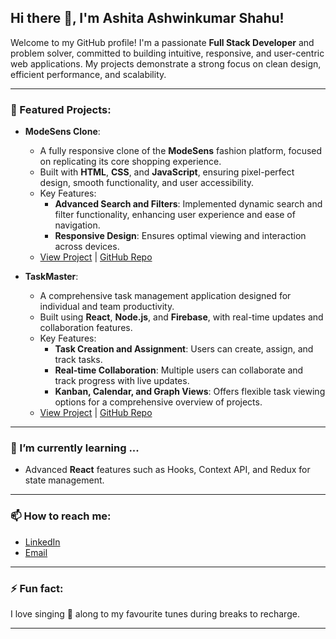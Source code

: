 ## Hi there 👋, I'm Ashita Ashwinkumar Shahu!

Welcome to my GitHub profile! I'm a passionate **Full Stack Developer** and problem solver, committed to building intuitive, responsive, and user-centric web applications. My projects demonstrate a strong focus on clean design, efficient performance, and scalability.

---

### 🌟 Featured Projects:

- **ModeSens Clone**: 
  - A fully responsive clone of the **ModeSens** fashion platform, focused on replicating its core shopping experience.
  - Built with **HTML**, **CSS**, and **JavaScript**, ensuring pixel-perfect design, smooth functionality, and user accessibility.
  - Key Features:
    - **Advanced Search and Filters**: Implemented dynamic search and filter functionality, enhancing user experience and ease of navigation.
    - **Responsive Design**: Ensures optimal viewing and interaction across devices.
  - [View Project](https://modesensfashion.netlify.app/) | [GitHub Repo](https://github.com/Arijit9t7/Freedom-Frameworks_025-)

- **TaskMaster**: 
  - A comprehensive task management application designed for individual and team productivity.
  - Built using **React**, **Node.js**, and **Firebase**, with real-time updates and collaboration features.
  - Key Features:
    - **Task Creation and Assignment**: Users can create, assign, and track tasks.
    - **Real-time Collaboration**: Multiple users can collaborate and track progress with live updates.
    - **Kanban, Calendar, and Graph Views**: Offers flexible task viewing options for a comprehensive overview of projects.
  - [View Project](https://array-archers-023.vercel.app/) | [GitHub Repo](https://github.com/sayanroy-bash/Array-Archers_023)

---

### 🌱 I’m currently learning ...
- Advanced **React** features such as Hooks, Context API, and Redux for state management.

---


### 📫 How to reach me:
- [LinkedIn](https://www.linkedin.com/in/ashitashahu/)
- [Email](shahuashita@gmail.com)

---

### ⚡ Fun fact:
 I love singing 🎤 along to my favourite tunes during breaks to recharge.

---
